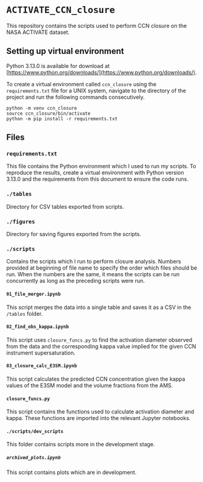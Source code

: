 # `ACTIVATE_CCN_closure`

This repository contains the scripts used to perform CCN closure on the NASA ACTIVATE dataset.

## Setting up virtual environment

Python 3.13.0 is available for download at [https://www.python.org/downloads/](https://www.python.org/downloads/).

To create a virtual environment called `ccn_closure` using the `requirements.txt` file for a UNIX system, navigate to the directory of the project and run the following commands consecutively.

```
python -m venv ccn_closure
source ccn_closure/bin/activate
python -m pip install -r requirements.txt
```

## Files

### `requirements.txt`

This file contains the Python environment which I used to run my scripts. To reproduce the results, create a virtual environment with Python version 3.13.0 and the requirements from this document to ensure the code runs.

### `./tables`

Directory for CSV tables exported from scripts.

### `./figures`

Directory for saving figures exported from the scripts.

### `./scripts`

Contains the scripts which I run to perform closure analysis. Numbers provided at beginning of file name to specify the order which files should be run. When the numbers are the same, it means the scripts can be run concurrently as long as the preceding scripts were run.

#### `01_file_merger.ipynb`

This script merges the data into a single table and saves it as a CSV in the `/tables` folder.

#### `02_find_obs_kappa.ipynb`

This script uses `closure_funcs.py` to find the activation diameter observed from the data and the corresponding kappa value implied for the given CCN instrument supersaturation.

#### `03_closure_calc_E3SM.ipynb`

This script calculates the predicted CCN concentration given the kappa values of the E3SM model and the volume fractions from the AMS.

#### `closure_funcs.py`

This script contains the functions used to calculate activation diameter and kappa. These functions are imported into the relevant Jupyter notebooks.

#### `./scripts/dev_scripts`

This folder contains scripts more in the development stage.

##### `archived_plots.ipynb`

This script contains plots which are in development.